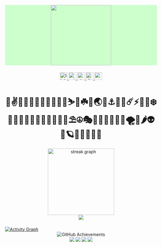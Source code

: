 <div style="background-color:#cdffcd">
<div align="center">
  <img height="200" src="https://github.com/Masihbalali/Masihbalali/assets/33178118/b4c9c2c1-0f41-43ce-9f70-a56f21cf89cd"  />
</div>
</div>

###

<div align="center">
  <a href="https://www.linkedin.com/in/masih-balali-846267156/" target="_blank">
    <img src="https://img.shields.io/static/v1?message=LinkedIn&logo=linkedin&label=&color=0077B5&logoColor=white&labelColor=&style=for-the-badge" height="25" alt="linkedin logo"  />
  </a>
  <a href="mailto:masihbalali@outlook.com" target="_blank">
    <img src="https://img.shields.io/static/v1?message=Outlook&logo=microsoft-outlook&label=&color=0078D4&logoColor=white&labelColor=&style=for-the-badge" height="25" alt="microsoft-outlook logo"  />
  </a>
  <a href="https://stackoverflow.com/users/8362927/masih-balali" target="_blank">
    <img src="https://img.shields.io/static/v1?message=Stackoverflow&logo=stackoverflow&label=&color=FE7A16&logoColor=white&labelColor=&style=for-the-badge" height="25" alt="stackoverflow logo"  />
  </a>
  <a href="https://discordapp.com/users/9010" target="_blank">
    <img src="https://img.shields.io/static/v1?message=Discord&logo=discord&label=&color=7289DA&logoColor=white&labelColor=&style=for-the-badge" height="25" alt="discord logo"  />
  </a>
  <a href="mailto:balalimasih@gmail.com" target="_blank">
    <img src="https://img.shields.io/static/v1?message=Gmail&logo=gmail&label=&color=D14836&logoColor=white&labelColor=&style=for-the-badge" height="25" alt="gmail logo"  />
  </a>
</div>

###

<h1 align="center">🚀✌️🧠🐶🦅🐙🐳🦖🦣🐋🦦⛷️🚁☘️🌚🌏🌈⚓️🍃🍁☄️⚡️🦊🥳❄️🍕🤖🍟🦇🍩🗿🦕💎🦏🎁🍄⛱️☮️🎭🪻🍫🎃🔥🍪👾🌪️🍔🌶️👽🍓🪐👻🌙🥀🐾🤡</h1>



<div align="center">
  <img src="https://streak-stats.demolab.com?user=Masihbalali&locale=en&mode=weekly&theme=github_dark&hide_border=true&border_radius=7&order=3" height="220" alt="streak graph"  />
</div>

<div align="center">
  <img src="https://visitor-badge.laobi.icu/badge?page_id=Masihbalali.Masihbalali&"  />
</div>

###

<a href="#gh-dark-mode-only">
  <img src="https://github-readme-activity-graph.vercel.app/graph?username=Masihbalali&theme=github-dark&point=0D92F400&radius=16#gh-dark-mode-only" alt="Activity Graph">
</a>
<div align="center">
  <img src="https://github-profile-trophy.vercel.app/?username=Masihbalali&theme=gruvbox&no-frame=true&row=1&column=6" alt="GitHub Achievements" />
</div>

<div align="center">
  <img src="https://github-profile-summary-cards.vercel.app/api/cards/stats?username=Masihbalali&theme=radical" />
  <img src="https://github-profile-summary-cards.vercel.app/api/cards/productive-time?username=Masihbalali&theme=radical&utcOffset=4" />
  <img src="https://github-profile-summary-cards.vercel.app/api/cards/repos-per-language?username=Masihbalali&theme=radical" />
  <img src="https://github-profile-summary-cards.vercel.app/api/cards/most-commit-language?username=Masihbalali&theme=radical" />
</div>

<a href="#gh-dark-mode-only">
<!--   <img src="https://github-readme-streak-stats.herokuapp.com?user=Masihbalali&border_radius=20&theme=github-dark-blue&date_format=j%20M%5B%20Y%5D#gh-dark-mode-only" alt="GitHub Streak"> -->
</a>

<!-- <a href="#gh-light-mode-only">
  <img src="https://github-readme-streak-stats.herokuapp.com?user=Masihbalali&border_radius=20&theme=vue&date_format=j%20M%5B%20Y%5D#gh-light-mode-only" alt="GitHub Streak">
</a> -->
<!-- LeetCode Stats -->
<!-- <a href="https://leetcode.com/Masihbalali#gh-dark-mode-only">
  <img src="https://leetcard.jacoblin.cool/Masihbalali?border=1&radius=20&theme=unicorn#gh-dark-mode-only" alt="Leetcode Stats">
</a> -->
<!-- <a href="https://leetcode.com/Masihbalali#gh-light-mode-only">
  <img src="https://leetcard.jacoblin.cool/Masihbalali?border=1&radius=20&theme=light#gh-light-mode-only" alt="Leetcode Stats">
</a> -->

